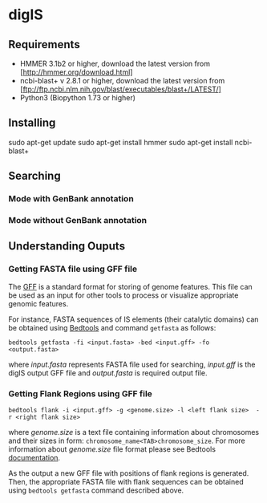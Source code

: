 # digIS

## Requirements
- HMMER 3.1b2 or higher, download the latest version from [http://hmmer.org/download.html]
- ncbi-blast+ v 2.8.1 or higher, download the latest version from [ftp://ftp.ncbi.nlm.nih.gov/blast/executables/blast+/LATEST/]
- Python3 (Biopython 1.73 or higher)

## Installing
sudo apt-get update
sudo apt-get install hmmer
sudo apt-get install ncbi-blast+

## Searching

### Mode with GenBank annotation

### Mode without GenBank annotation

## Understanding Ouputs

### Getting FASTA file using GFF file

The [GFF](http://gmod.org/wiki/GFF3) is a standard format for storing of genome features. This file can be used as an input for other tools to process or visualize appropriate genomic features. 

For instance, FASTA sequences of IS elements (their catalytic domains) can be obtained using [Bedtools](https://bedtools.readthedocs.io/en/latest/) and command `getfasta` as follows:     

```
bedtools getfasta -fi <input.fasta> -bed <input.gff> -fo <output.fasta>
```
where _input.fasta_ represents FASTA file used for searching, _input.gff_ is the digIS output GFF file and _output.fasta_ is required output file. 

### Getting Flank Regions using GFF file

```
bedtools flank -i <input.gff> -g <genome.size> -l <left flank size>  -r <right flank size> 
```
where _genome.size_ is a text file containing information about chromosomes and their sizes in form: `chromosome_name<TAB>chromosome_size`. For more information about _genome.size_ file format please see Bedtools [documentation](https://bedtools.readthedocs.io/en/latest/).

As the output a new GFF file with positions of flank regions is generated. Then, the appropriate FASTA file with flank sequences can be obtained using `bedtools getfasta` command described above. 
